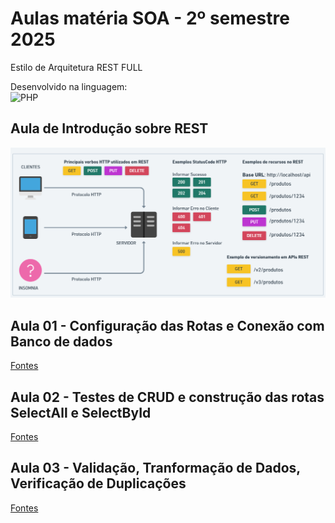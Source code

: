 # Aulas matéria SOA - 2º semestre 2025

Estilo de Arquitetura REST FULL

Desenvolvido na linguagem: <br>
![PHP](https://img.shields.io/badge/PHP-777BB4?logo=php&logoColor=white)

## Aula de Introdução sobre REST
![Arquitetura REST](intro/REST.png)

## Aula 01 - Configuração das Rotas e Conexão com Banco de dados
[Fontes](https://github.com/wllsistemas/soa_202502/tree/main/aula_01)

## Aula 02 - Testes de CRUD e construção das rotas SelectAll e SelectById
[Fontes](https://github.com/wllsistemas/soa_202502/tree/main/aula_02)

## Aula 03 - Validação, Tranformação de Dados, Verificação de Duplicações
[Fontes](https://github.com/wllsistemas/soa_202502/tree/main/aula_03)